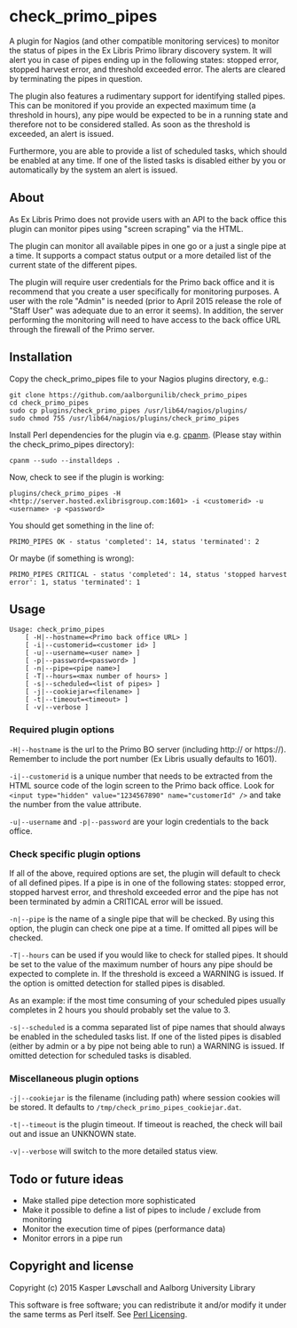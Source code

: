 # check_primo_pipes
A plugin for Nagios (and other compatible monitoring services) to monitor the status of pipes in the Ex Libris Primo library discovery system. It will alert you in case of pipes ending up in the following states: stopped error, stopped harvest error, and threshold exceeded error. The alerts are cleared by terminating the pipes in question.

The plugin also features a rudimentary support for identifying stalled pipes. This can be monitored if you provide an expected maximum time (a threshold in hours), any pipe would be expected to be in a running state and therefore not to be considered stalled. As soon as the threshold is exceeded, an alert is issued.

Furthermore, you are able to provide a list of scheduled tasks, which should be enabled at any time. If one of the listed tasks is disabled either by you or automatically by the system an alert is issued.

## About
As Ex Libris Primo does not provide users with an API to the back office this plugin can monitor pipes using "screen scraping" via the HTML.

The plugin can monitor all available pipes in one go or a just a single pipe at a time. It supports a compact status output or a more detailed list of the current state of the different pipes.

The plugin will require user credentials for the Primo back office and it is recommend that you create a user specifically for monitoring purposes. A user with the role "Admin" is needed (prior to April 2015 release the role of "Staff User" was adequate due to an error it seems). In addition, the server performing the monitoring will need to have access to the back office URL through the firewall of the Primo server.

## Installation

Copy the check_primo_pipes file to your Nagios plugins directory, e.g.:

    git clone https://github.com/aalborgunilib/check_primo_pipes
    cd check_primo_pipes
    sudo cp plugins/check_primo_pipes /usr/lib64/nagios/plugins/
    sudo chmod 755 /usr/lib64/nagios/plugins/check_primo_pipes

Install Perl dependencies for the plugin via e.g. [cpanm](https://metacpan.org/pod/App::cpanminus). (Please stay within the check_primo_pipes directory):

    cpanm --sudo --installdeps .

Now, check to see if the plugin is working:

    plugins/check_primo_pipes -H <http://server.hosted.exlibrisgroup.com:1601> -i <customerid> -u <username> -p <password>

You should get something in the line of:

    PRIMO_PIPES OK - status 'completed': 14, status 'terminated': 2
    
Or maybe (if something is wrong):

    PRIMO_PIPES CRITICAL - status 'completed': 14, status 'stopped harvest error': 1, status 'terminated': 1

## Usage

    Usage: check_primo_pipes
        [ -H|--hostname=<Primo back office URL> ]
        [ -i|--customerid=<customer id> ]
        [ -u|--username=<user name> ]
        [ -p|--password=<password> ]
        [ -n|--pipe=<pipe name>]
        [ -T|--hours=<max number of hours> ]
        [ -s|--scheduled=<list of pipes> ]
        [ -j|--cookiejar=<filename> ]
        [ -t|--timeout=<timeout> ]
        [ -v|--verbose ]

### Required plugin options

`-H|--hostname` is the url to the Primo BO server (including http:// or https://). Remember to include the port number (Ex Libris usually defaults to 1601).

`-i|--customerid` is a unique number that needs to be extracted from the HTML source code of the login screen to the Primo back office. Look for `<input type="hidden" value="1234567890" name="customerId" />` and take the number from the value attribute.

`-u|--username` and `-p|--password` are your login credentials to the back office.

### Check specific plugin options

If all of the above, required options are set, the plugin will default to check of all defined pipes. If a pipe is in one of the following states: stopped error, stopped harvest error, and threshold exceeded error and the pipe has not been terminated by admin a CRITICAL error will be issued.

`-n|--pipe` is the name of a single pipe that will be checked. By using this option, the plugin can check one pipe at a time. If omitted all pipes will be checked.

`-T|--hours` can be used if you would like to check for stalled pipes. It should be set to the value of the maximum number of hours any pipe should be expected to complete in. If the threshold is exceed a WARNING is issued. If the option is omitted detection for stalled pipes is disabled.

As an example: if the most time consuming of your scheduled pipes usually completes in 2 hours you should probably set the value to 3.

`-s|--scheduled` is a comma separated list of pipe names that should always be enabled in the scheduled tasks list. If one of the listed pipes is disabled (either by admin or a by pipe not being able to run) a WARNING is issued. If omitted detection for scheduled tasks is disabled.

### Miscellaneous plugin options

`-j|--cookiejar` is the filename (including path) where session cookies will be stored. It defaults to `/tmp/check_primo_pipes_cookiejar.dat`.

`-t|--timeout` is the plugin timeout. If timeout is reached, the check will bail out and issue an UNKNOWN state.

`-v|--verbose` will switch to the more detailed status view.

## Todo or future ideas

* Make stalled pipe detection more sophisticated
* Make it possible to define a list of pipes to include / exclude from monitoring
* Monitor the execution time of pipes (performance data)
* Monitor errors in a pipe run

## Copyright and license

Copyright (c) 2015 Kasper Løvschall and Aalborg University Library

This software is free software; you can redistribute it and/or modify it under the same terms as Perl itself. See [Perl Licensing](http://dev.perl.org/licenses/).
